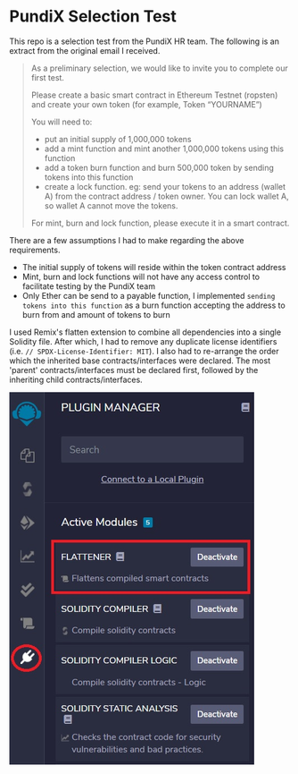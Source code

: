 # PundiX Selection Test

This repo is a selection test from the PundiX HR team.  The following is an extract from the original email I received.

> As a preliminary selection, we would like to invite you to complete our first test.
>
> Please create a basic smart contract in Ethereum Testnet (ropsten) and create your own token (for example, Token “YOURNAME”) 
>
> You will need to:
> - put an initial supply of 1,000,000 tokens
> - add a mint function and mint another 1,000,000 tokens using this function
> - add a token burn function and burn 500,000 token by sending tokens into this function
> - create a lock function. eg: send your tokens to an address (wallet A) from the contract address / token owner. You can lock wallet A, so wallet A cannot move the tokens.
>
> For mint, burn and lock function, please execute it in a smart contract.

There are a few assumptions I had to make regarding the above requirements.
- The initial supply of tokens will reside within the token contract address
- Mint, burn and lock functions will not have any access control to facilitate testing by the PundiX team
- Only Ether can be send to a payable function, I implemented `sending tokens into this function` as a burn function accepting the address to burn from and amount of tokens to burn 

I used Remix's flatten extension to combine all dependencies into a single Solidity file. After which, I had to remove any duplicate license identifiers (i.e. `// SPDX-License-Identifier: MIT`).  I also had to re-arrange the order which the inherited base contracts/interfaces were declared. The most 'parent' contracts/interfaces must be declared first, followed by the inheriting child contracts/interfaces. 

![Remix Flatten Extension](/images/readme1.jpg?raw=true)
